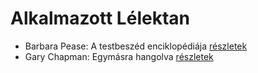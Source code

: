 # Alkalmazott Lélektan

- Barbara Pease: A testbeszéd enciklopédiája [részletek](_details/Barbara%20Pease.md#id_294)
- Gary Chapman: Egymásra hangolva [részletek](_details/Gary%20Chapman.md#id_379)